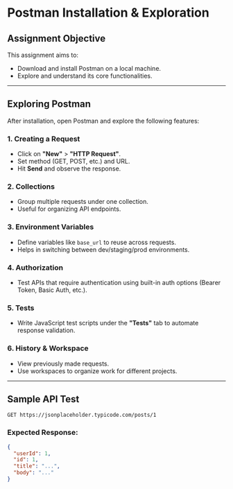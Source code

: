 # Postman Installation & Exploration

## Assignment Objective

This assignment aims to:

- Download and install Postman on a local machine.
- Explore and understand its core functionalities.

---

## Exploring Postman

After installation, open Postman and explore the following features:

### 1. **Creating a Request**

- Click on **"New"** > **"HTTP Request"**.
- Set method (GET, POST, etc.) and URL.
- Hit **Send** and observe the response.

### 2. **Collections**

- Group multiple requests under one collection.
- Useful for organizing API endpoints.

### 3. **Environment Variables**

- Define variables like `base_url` to reuse across requests.
- Helps in switching between dev/staging/prod environments.

### 4. **Authorization**

- Test APIs that require authentication using built-in auth options (Bearer Token, Basic Auth, etc.).

### 5. **Tests**

- Write JavaScript test scripts under the **"Tests"** tab to automate response validation.

### 6. **History & Workspace**

- View previously made requests.
- Use workspaces to organize work for different projects.

---

## Sample API Test

```http
GET https://jsonplaceholder.typicode.com/posts/1
```

### Expected Response:

```json
{
  "userId": 1,
  "id": 1,
  "title": "...",
  "body": "..."
}
```
